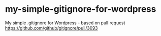 # my-simple-gitignore-for-wordpress
My simple .gitignore for Wordpress - based on pull request https://github.com/github/gitignore/pull/3093
